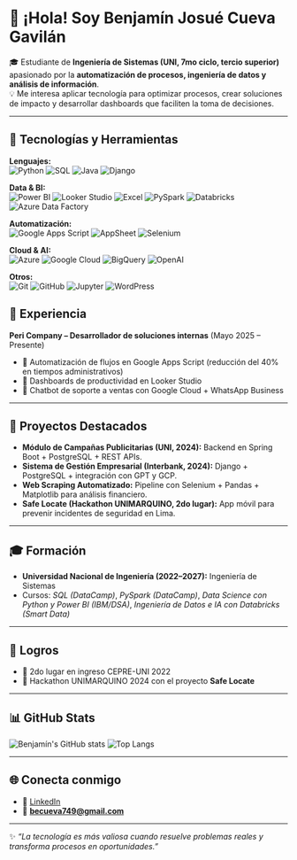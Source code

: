 # 👋 ¡Hola! Soy Benjamín Josué Cueva Gavilán  

🎓 Estudiante de **Ingeniería de Sistemas (UNI, 7mo ciclo, tercio superior)** apasionado por la **automatización de procesos, ingeniería de datos y análisis de información**.  
💡 Me interesa aplicar tecnología para optimizar procesos, crear soluciones de impacto y desarrollar dashboards que faciliten la toma de decisiones.  

---

## 🚀 Tecnologías y Herramientas  

**Lenguajes:**  
![Python](https://img.shields.io/badge/Python-3776AB?style=for-the-badge&logo=python&logoColor=white) ![SQL](https://img.shields.io/badge/SQL-025E8C?style=for-the-badge&logo=postgresql&logoColor=white) ![Java](https://img.shields.io/badge/Java-007396?style=for-the-badge&logo=java&logoColor=white) ![Django](https://img.shields.io/badge/Django-092E20?style=for-the-badge&logo=django&logoColor=white)  

**Data & BI:**  
![Power BI](https://img.shields.io/badge/PowerBI-F2C811?style=for-the-badge&logo=powerbi&logoColor=black) ![Looker Studio](https://img.shields.io/badge/Looker%20Studio-4285F4?style=for-the-badge&logo=google&logoColor=white) ![Excel](https://img.shields.io/badge/Excel-217346?style=for-the-badge&logo=microsoftexcel&logoColor=white) ![PySpark](https://img.shields.io/badge/PySpark-E25A1C?style=for-the-badge&logo=apachespark&logoColor=white) ![Databricks](https://img.shields.io/badge/Databricks-FF3621?style=for-the-badge&logo=databricks&logoColor=white) ![Azure Data Factory](https://img.shields.io/badge/Azure%20Data%20Factory-0089D6?style=for-the-badge&logo=microsoftazure&logoColor=white)  

**Automatización:**  
![Google Apps Script](https://img.shields.io/badge/Google%20Apps%20Script-4285F4?style=for-the-badge&logo=googlesheets&logoColor=white) ![AppSheet](https://img.shields.io/badge/AppSheet-1D4ED8?style=for-the-badge&logo=google&logoColor=white) ![Selenium](https://img.shields.io/badge/Selenium-43B02A?style=for-the-badge&logo=selenium&logoColor=white)  

**Cloud & AI:**  
![Azure](https://img.shields.io/badge/Azure-0089D6?style=for-the-badge&logo=microsoftazure&logoColor=white) ![Google Cloud](https://img.shields.io/badge/Google%20Cloud-4285F4?style=for-the-badge&logo=googlecloud&logoColor=white) ![BigQuery](https://img.shields.io/badge/BigQuery-669DF6?style=for-the-badge&logo=googlebigquery&logoColor=white) ![OpenAI](https://img.shields.io/badge/OpenAI-412991?style=for-the-badge&logo=openai&logoColor=white)  

**Otros:**  
![Git](https://img.shields.io/badge/Git-F05032?style=for-the-badge&logo=git&logoColor=white) ![GitHub](https://img.shields.io/badge/GitHub-181717?style=for-the-badge&logo=github&logoColor=white) ![Jupyter](https://img.shields.io/badge/Jupyter-F37626?style=for-the-badge&logo=jupyter&logoColor=white) ![WordPress](https://img.shields.io/badge/WordPress-21759B?style=for-the-badge&logo=wordpress&logoColor=white)  

## 💼 Experiencia

**Peri Company – Desarrollador de soluciones internas** (Mayo 2025 – Presente)  
- 🔹 Automatización de flujos en Google Apps Script (reducción del 40% en tiempos administrativos)  
- 🔹 Dashboards de productividad en Looker Studio  
- 🔹 Chatbot de soporte a ventas con Google Cloud + WhatsApp Business  

---

## 📌 Proyectos Destacados

- **Módulo de Campañas Publicitarias (UNI, 2024):** Backend en Spring Boot + PostgreSQL + REST APIs.  
- **Sistema de Gestión Empresarial (Interbank, 2024):** Django + PostgreSQL + integración con GPT y GCP.  
- **Web Scraping Automatizado:** Pipeline con Selenium + Pandas + Matplotlib para análisis financiero.  
- **Safe Locate (Hackathon UNIMARQUINO, 2do lugar):** App móvil para prevenir incidentes de seguridad en Lima.  

---

## 🎓 Formación

- **Universidad Nacional de Ingeniería (2022–2027):** Ingeniería de Sistemas  
- Cursos: *SQL (DataCamp)*, *PySpark (DataCamp)*, *Data Science con Python y Power BI (IBM/DSA)*, *Ingeniería de Datos e IA con Databricks (Smart Data)*  

---

## 🏅 Logros

- 🥈 2do lugar en ingreso CEPRE-UNI 2022  
- 🥈 Hackathon UNIMARQUINO 2024 con el proyecto **Safe Locate**  

---

## 📊 GitHub Stats  

![Benjamín's GitHub stats](https://github-readme-stats.vercel.app/api?username=CuevaGavilanBenjamin&show_icons=true&theme=tokyonight&rank_icon=github) ![Top Langs](https://github-readme-stats.vercel.app/api/top-langs/?username=CuevaGavilanBenjamin&layout=compact&theme=tokyonight)


---

## 🌐 Conecta conmigo

- 💼 [LinkedIn](https://www.linkedin.com/in/benjamin-josue-cueva-gavilan-398440263)  
- 📧 **becueva749@gmail.com**  

---

✨ *“La tecnología es más valiosa cuando resuelve problemas reales y transforma procesos en oportunidades.”*  
